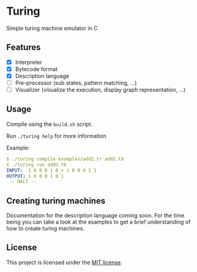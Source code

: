 # Turing 

Simple turing machine emulator in C

## Features

- [x] Interpreter
- [x] Bytecode format
- [x] Description language
- [ ] Pre-processor (sub states, pattern matching, ...)
- [ ] Visualizer (visualize the execution, display graph representation, ...)

## Usage

Compile using the `build.sh` script.

Run `./turing help` for more information

Example:

```yaml
$ ./turing compile examples/add2.tr add2.tb
$ ./turing run add2.tb  
INPUT:  1 0 0 0 1 0 + 1 0 0 0 1 1
OUTPUT: 1 0 0 0 1 0 1 
 -- HALT --
```

## Creating turing machines

Documentation for the description language coming soon. For the time being you
can take a look at the examples to get a brief understanding of how to create
turing machines.

## License

This project is licensed under the [MIT license](LICENSE).
